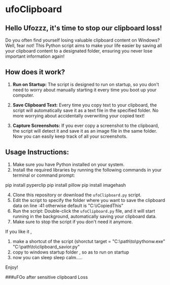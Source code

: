 # ufoClipboard


## Hello Ufozzz, it's time to stop our clipboard loss!

Do you often find yourself losing valuable clipboard content on Windows? Well, fear not! This Python script aims to make your life easier by saving all your clipboard content to a designated folder, ensuring you never lose important information again!

## How does it work?

1. **Run on Startup:** The script is designed to run on startup, so you don't need to worry about manually starting it every time you boot up your computer.

2. **Save Clipboard Text:** Every time you copy text to your clipboard, the script will automatically save it as a text file in the specified folder. No more worrying about accidentally overwriting your copied text!

3. **Capture Screenshots:** If you ever copy a screenshot to the clipboard, the script will detect it and save it as an image file in the same folder. Now you can easily keep track of all your screenshots.

## Usage Instructions:

1. Make sure you have Python installed on your system.
2. Install the required libraries by running the following commands in your terminal or command prompt:

pip install pyperclip
pip install pillow
pip install imagehash

4. Clone this repository or download the `ufoClipboard.py` script.
5. Edit the script to specify the folder where you want to save the clipboard data on line :41 otherwise default is "C:\iCopiedThis"
6. Run the script: Double-click the `ufoClipboard.py` file, and it will start running in the background, automatically saving your clipboard data.
7. Make sure to stop the script if you don't need it anymore.

If you like it , 
1. make a shortcut of the script (shorctut target = "C:\path\to\pythonw.exe" "C:\path\to\clipboard_savior.py"
2. copy to windows startup folder , so as to run on startup
3. now you can sleep sleep calm.....

Enjoy!

###uFOo after sensitive clipboard Loss
